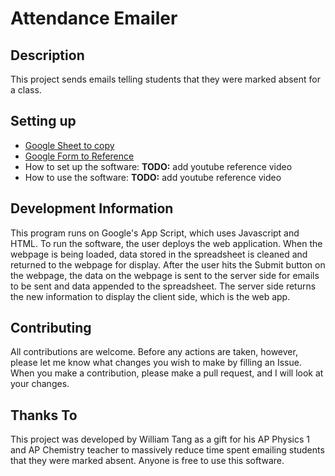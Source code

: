 # Attendance Emailer
## Description
This project sends emails telling students that they were marked absent for a class. 

## Setting up
- [Google Sheet to copy](https://docs.google.com/spreadsheets/d/1DeQIiDuARJ-xWsqOQHVprYn9PcHL9GPKT5t3831ABv8/copy)
- [Google Form to Reference](https://forms.gle/GYksikK1zg6VXFkN8)
- How to set up the software: **TODO:** add youtube reference video
- How to use the software: **TODO:** add youtube reference video

## Development Information
This program runs on Google's App Script, which uses Javascript and HTML. To run the software, the user deploys the web application. When the webpage is being loaded, data stored in the spreadsheet is cleaned and returned to the webpage for display. After the user hits the Submit button on the webpage, the data on the webpage is sent to the server side for emails to be sent and data appended to the spreadsheet. The server side returns the new information to display the client side, which is the web app.

## Contributing
All contributions are welcome. Before any actions are taken, however, please let me know what changes you wish to make by filling an Issue. When you make a contribution, please make a pull request, and I will look at your changes.

## Thanks To
This project was developed by William Tang as a gift for his AP Physics 1 and AP Chemistry teacher to massively reduce time spent emailing students that they were marked absent. Anyone is free to use this software. 

